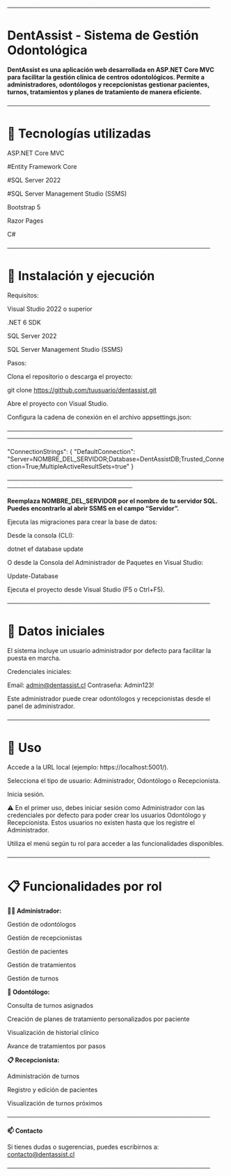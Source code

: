 ───────────────────────────────────────────────

# DentAssist - Sistema de Gestión Odontológica
**DentAssist es una aplicación web desarrollada en ASP.NET Core MVC para facilitar la gestión clínica de centros odontológicos. Permite a administradores, odontólogos y recepcionistas gestionar pacientes, turnos, tratamientos y planes de tratamiento de manera eficiente.**

───────────────────────────────────────────────
# 🧰 Tecnologías utilizadas

ASP.NET Core MVC

#Entity Framework Core

#SQL Server 2022

#SQL Server Management Studio (SSMS)

Bootstrap 5

Razor Pages

C#

───────────────────────────────────────────────

# 🚀 Instalación y ejecución

Requisitos:

Visual Studio 2022 o superior

.NET 6 SDK

SQL Server 2022

SQL Server Management Studio (SSMS)

Pasos:

Clona el repositorio o descarga el proyecto:

git clone https://github.com/tuusuario/dentassist.git

Abre el proyecto con Visual Studio.

Configura la cadena de conexión en el archivo appsettings.json:

───────────────────────────────────────────────────────────────────────────────

"ConnectionStrings": {
"DefaultConnection": "Server=NOMBRE_DEL_SERVIDOR;Database=DentAssistDB;Trusted_Connection=True;MultipleActiveResultSets=true"
}

───────────────────────────────────────────────────────────────────────────────

**Reemplaza NOMBRE_DEL_SERVIDOR por el nombre de tu servidor SQL. Puedes encontrarlo al abrir SSMS en el campo “Servidor”.**

Ejecuta las migraciones para crear la base de datos:

Desde la consola (CLI):

dotnet ef database update

O desde la Consola del Administrador de Paquetes en Visual Studio:

Update-Database

Ejecuta el proyecto desde Visual Studio (F5 o Ctrl+F5).

───────────────────────────────────────────────

# 🔐 Datos iniciales

El sistema incluye un usuario administrador por defecto para facilitar la puesta en marcha.

Credenciales iniciales:

Email: admin@dentassist.cl
Contraseña: Admin123!

Este administrador puede crear odontólogos y recepcionistas desde el panel de administrador.

───────────────────────────────────────────────

# 🧭 Uso

Accede a la URL local (ejemplo: https://localhost:5001/).

Selecciona el tipo de usuario: Administrador, Odontólogo o Recepcionista.

Inicia sesión.

⚠️ En el primer uso, debes iniciar sesión como Administrador con las credenciales por defecto para poder crear los usuarios Odontólogo y Recepcionista. Estos usuarios no existen hasta que los registre el Administrador.

Utiliza el menú según tu rol para acceder a las funcionalidades disponibles.

───────────────────────────────────────────────
# 📋 Funcionalidades por rol

**👨‍💼 Administrador:**

Gestión de odontólogos

Gestión de recepcionistas

Gestión de pacientes

Gestión de tratamientos

Gestión de turnos

**🦷 Odontólogo:**

Consulta de turnos asignados

Creación de planes de tratamiento personalizados por paciente

Visualización de historial clínico

Avance de tratamientos por pasos

**📋 Recepcionista:**

Administración de turnos

Registro y edición de pacientes

Visualización de turnos próximos

───────────────────────────────────────────────

**📫 Contacto**

Si tienes dudas o sugerencias, puedes escribirnos a:
contacto@dentassist.cl

───────────────────────────────────────────────
